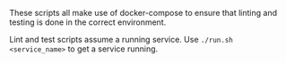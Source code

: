 These scripts all make use of docker-compose to ensure that linting and testing is done in the correct environment.

Lint and test scripts assume a running service. Use 
`./run.sh <service_name>` to get a service running.